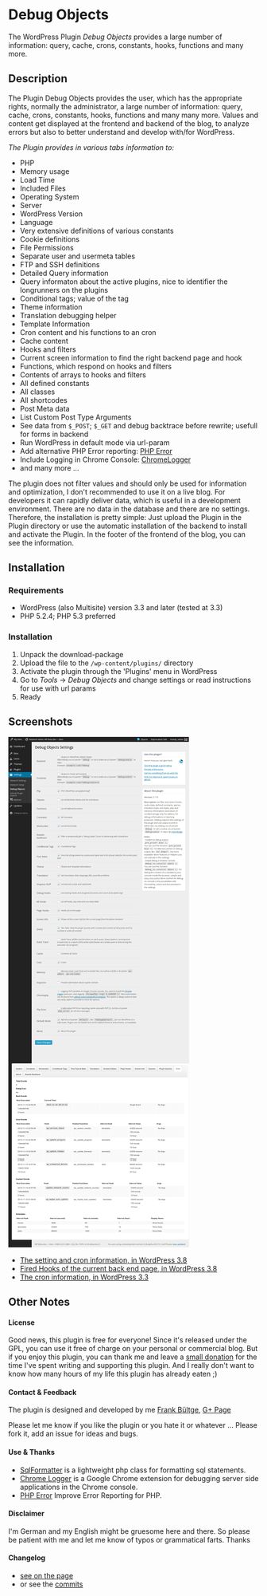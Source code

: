 # Debug Objects
The WordPress Plugin *Debug Objects* provides a large number of information: query, cache, crons, constants, hooks, functions and many more.

## Description
The Plugin Debug Objects provides the user, which has the appropriate rights, normally the administrator, a large number of information: query, cache, crons, constants, hooks, functions and many many more. Values and content get displayed at the frontend and backend of the blog, to analyze errors but also to better understand and develop with/for WordPress.

*The Plugin provides in various tabs information to:*

* PHP
* Memory usage
* Load Time
* Included Files
* Operating System
* Server
* WordPress Version
* Language
* Very extensive definitions of various constants
* Cookie definitions
* File Permissions
* Separate user and usermeta tables
* FTP and SSH definitions
* Detailed Query information
* Query informaton about the active plugins, nice to identifier the longrunners on the plugins
* Conditional tags; value of the tag
* Theme information
* Translation debugging helper
* Template Information
* Cron content and his functions to an cron
* Cache content
* Hooks and filters
* Current screen information to find the right backend page and hook
* Functions, which respond on hooks and filters
* Contents of arrays to hooks and filters
* All defined constants
* All classes
* All shortcodes
* Post Meta data
* List Custom Post Type Arguments
* See data from `$_POST`; `$_GET` and debug backtrace before rewrite; usefull for forms in backend
* Run WordPress in default mode via url-param
* Add alternative PHP Error reporting: [PHP Error](http://phperror.net/)
* Include Logging in Chrome Console: [ChromeLogger](http://chromelogger.com/)
* and many more ...

The plugin does not filter values and should only be used for information and optimization, I don't recommended to use it on a live blog. For developers it can rapidly deliver data, which is useful in a development environment.
There are no data in the database and there are no settings. Therefore, the installation is pretty simple: Just upload the Plugin in the Plugin directory or use the automatic installation of the backend to install and activate the Plugin. In the footer of the frontend of the blog, you can see the information.


## Installation
### Requirements
* WordPress (also Multisite) version 3.3 and later (tested at 3.3)
* PHP 5.2.4; PHP 5.3 preferred

### Installation
1. Unpack the download-package
1. Upload the file to the `/wp-content/plugins/` directory
1. Activate the plugin through the 'Plugins' menu in WordPress
1. Go to *Tools* -> *Debug Objects* and change settings or read instructions for use with url params
1. Ready


## Screenshots
![Settings Screenshot in WordPress 3.8 alpha][screenshot]

[screenshot]: assets/screenshot-1.png "Settings in WordPress 3.8 alpha"

 * [The setting and cron information, in WordPress 3.8](assets/screenshot-1.png)
 * [Fired Hooks of the current back end page, in WordPress 3.8](assets/screenshot-2.png)
 * [The cron information, in WordPress 3.3](assets/screenshot-3.png)

## Other Notes
#### License
Good news, this plugin is free for everyone! Since it's released under the GPL, you can use it free of charge on your personal or commercial blog. But if you enjoy this plugin, you can thank me and leave a [small donation](http://bueltge.de/wunschliste/ "Wishliste and Donate") for the time I've spent writing and supporting this plugin. And I really don't want to know how many hours of my life this plugin has already eaten ;)

#### Contact & Feedback
The plugin is designed and developed by me [Frank Bültge](http://bueltge.de), [G+ Page](https://plus.google.com/111291152590065605567/about?rel=author)

Please let me know if you like the plugin or you hate it or whatever ... Please fork it, add an issue for ideas and bugs.

#### Use & Thanks
 * [SqlFormatter](https://github.com/jdorn/sql-formatter) is a lightweight php class for formatting sql statements.
 * [Chrome Logger](http://www.chromelogger.com) is a Google Chrome extension for debugging server side applications in the Chrome console.
 * [PHP Error](http://phperror.net/) Improve Error Reporting for PHP.
 
#### Disclaimer
I'm German and my English might be gruesome here and there. So please be patient with me and let me know of typos or grammatical farts. Thanks

#### Changelog

 * [see on the page](http://wordpress.org/extend/plugins/debug-objects/changelog/)
 * or see the [commits](https://github.com/bueltge/Debug-Objects/commits/master)

